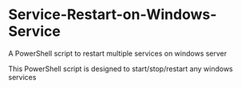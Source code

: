 # Service-Restart-on-Windows-Service
A PowerShell script to restart multiple services on windows server


This PowerShell script is designed to start/stop/restart any windows services
